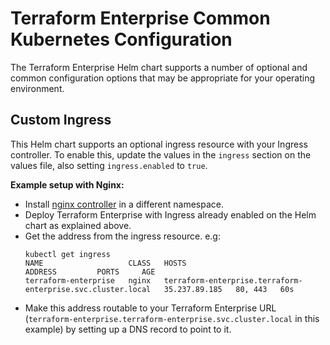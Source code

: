 # Terraform Enterprise Common Kubernetes Configuration

The Terraform Enterprise Helm chart supports a number of optional and common configuration options that may be appropriate for your operating environment.

## Custom Ingress
This Helm chart supports an optional ingress resource with your Ingress controller. To enable this, update the values in the `ingress` section on the values file, also setting `ingress.enabled` to `true`.

**Example setup with Nginx:**
* Install [nginx controller](https://kubernetes.github.io/ingress-nginx/deploy/) in a different namespace.
* Deploy Terraform Enterprise with Ingress already enabled on the Helm chart as explained above.
* Get the address from the ingress resource. e.g:
  ```
  kubectl get ingress
  NAME                   CLASS   HOSTS                                             ADDRESS         PORTS     AGE
  terraform-enterprise   nginx   terraform-enterprise.terraform-enterprise.svc.cluster.local   35.237.89.185   80, 443   60s
  ```
* Make this address routable to your Terraform Enterprise URL (`terraform-enterprise.terraform-enterprise.svc.cluster.local` in this example) by setting up a DNS record to point to it.
